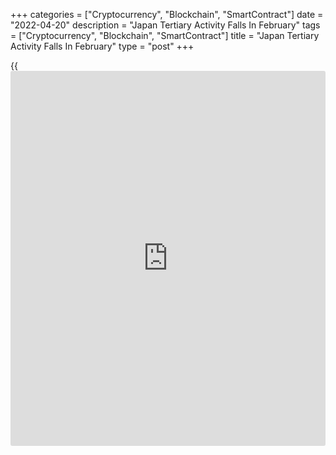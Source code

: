 +++
categories = ["Cryptocurrency", "Blockchain", "SmartContract"]
date = "2022-04-20"
description = "Japan Tertiary Activity Falls In February"
tags = ["Cryptocurrency", "Blockchain", "SmartContract"]
title = "Japan Tertiary Activity Falls In February"
type = "post"
+++

{{<iframe id="large-banner" src="https://www.bounty.group/#slide=11.0" width="100%" height="600" scrolling="no" style="border: 0px solid rgb(216, 221, 230); border-radius: 3px;">}}

Japan's tertiary activity declined for the third straight month in
February, data from the Ministry of Economy, Trade and Industry showed
on Wednesday.

The tertiary activity index declined 1.3 percent month-on-month in
February, following a 0.2 percent decrease in January.

Among the individual components, living and amusement-related services,
wholesale trade, retail trade, transport and postal activities, real
estate, [business][1]-related services, and goods rental and leasing
decreased in February.

Meanwhile, information and communications, finance and insurance,
electricity, gas, heat supply and water, flat industries, and medical,
[health][2] care and welfare increased.

On a yearly basis, the tertiary activity index rose 0.7 percent in
February, after a 2.1 percent growth in the previous month.

For comments and feedback [contact](https://www.playgroundfx.com/contact/): editorial@rtt[news](https://www.letsplayfx.com/blog/forex-news-website/).com

[Economic News][3]

 **What parts of the world are seeing the best (and worst) economic
performances lately? Click[here][4] to check out our [Econ Scorecard][4]
and find out! See up-to-the-moment [ranking](https://www.playgroundfx.com/blog/crypto-exchange-ranking/)s for the best and worst
performers in [GDP][4], [unemployment rate][5], [inflation][6] and much
more.**

   1. www.rtt[news](https://www.letsplayfx.com/blog/forex-news-website/).com/Content/Business.aspx
   2. www.rtt[news](https://www.letsplayfx.com/blog/forex-news-website/).com/Content/Health.aspx
   3. www.rtt[news](https://www.letsplayfx.com/blog/forex-news-website/).com/Content/EconomicNews.aspx
   4. www.rtt[news](https://www.letsplayfx.com/blog/forex-news-website/).com/economic-scorecard/world-rank/GDP/highest-performance.aspx
   5. www.rtt[news](https://www.letsplayfx.com/blog/forex-news-website/).com/economic-scorecard/world-rank/unemployment-rate/lowest-performance.aspx
   6. www.rtt[news](https://www.letsplayfx.com/blog/forex-news-website/).com/economic-scorecard/world-rank/CPI/highest-performance.aspx